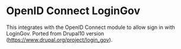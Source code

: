 # OpenID Connect LoginGov

This integrates with the OpenID Connect module to allow sign in with LoginGov.
Ported from Drupal10 version (https://www.drupal.org/project/login_gov).
